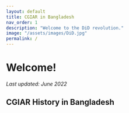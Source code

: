 ```yaml
---
layout: default
title: CGIAR in Bangladesh
nav_order: 1
description: "Welcome to the DiD revolution."
image: "/assets/images/DiD.jpg"
permalink: /
---
```



# Welcome!

*Last updated: June 2022*



## CGIAR History in Bangladesh



